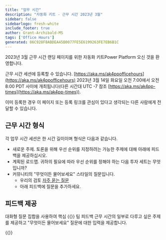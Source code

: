 ```yaml
---
title: "업무 시간"
description: "자동화 키트 - 근무 시간 2023년 3월"
sidebar: false
sidebarlogo: fresh-white
include_footer: true
author: Grant-Archibald-MS
tags: ['Office Hours']
generated: 86C928F8ABDEA45B0077FE5E6199263FE7EB6B1C
---
```


2023년 3월 근무 시간 랜딩 페이지를 위한 자동화 키트Power Platform 오신 것을 환영합니다.

근무 시간 세션에 등록할 수 있습니다. [https://aka.ms/ak4ppofficehours](https://aka.ms/ak4ppofficehours) 2023년 3월 14일 화요일 오전 7:00에서 오전 8:00 PDT 사이에 개최됩니다(다른 시간대 UTC -7 참조 [https://aka.ms/ak4pp-times](https://aka.ms/ak4pp-times)).

이미 등록한 경우 이 페이지 또는 등록 링크를 관심이 있다고 생각되는 다른 사람에게 전달할 수 있습니다.

## 근무 시간 형식

각 업무 시간 세션은 한 시간 길이이며 형식은 다음과 같습니다.

- 새로운 주제. 토론을 위해 우선 순위를 지정하려는 가능한 주제에 대해 아래에 피드백을 제공하십시오.
- 계획된 로드맵. 귀하의 필요에 따라 우선 순위를 정해야 하는 다음 투자 세트는 무엇입니까?
- 커뮤니티의 "무엇이든 물어보세요" 스타일의 질문입니다.
    - 우리의 검토 [자주 묻는 질문](/ko/frequently-asked-questions)
    - 아래 피드백에 질문을 추가하세요.

## 피드백 제공

대화형 질문 집합을 사용하여 핵심 {{<product-name>}} 팀 피드백 근무 시간의 일부로 다루고 싶은 주제를 제공하고 "무엇이든 물어보세요" 질문에 대한 입력을 제공합니다.

{{<questions name="/content/ko/office-hours/march-2023.json" completed="피드백을 작성해 주셔서 감사합니다." showNavigationButtons="false" locale="ko">}}
